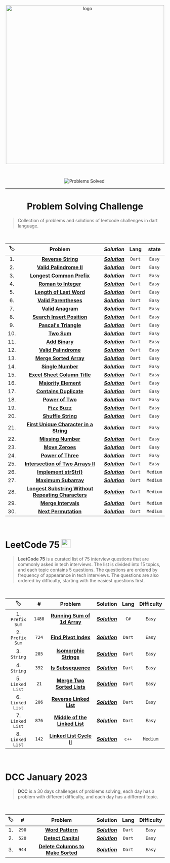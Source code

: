 <p align="center">
<a href="https://leetcode.com/MZzzNn/">
<img src="https://assets.leetcode.com/static_assets/public/webpack_bundles/images/logo-dark.e99485d9b.svg" width="500" alt="logo"></a>
</p>

[//]: # (<img src="https://badges.frapsoft.com/os/v2/open-source.svg?v=103" alt="Open Source Love">)

<br/>

<p align="center">
<img src="https://img.shields.io/badge/Problems%20Solved-30-sucess.svg" alt="Problems Solved">
<img src="https://img.shields.io/badge/Language-Dart-blue.svg" alt="">
</p>


---
<h1 align="center">Problem Solving Challenge</h1> 

> Collection of problems and solutions of leetcode challenges in dart language.

<br/>

| 🏷️ |                                                               Problem                                                               |                                               _**Solution**_                                               |  Lang  |  state   |
|:---:|:-----------------------------------------------------------------------------------------------------------------------------------:|:----------------------------------------------------------------------------------------------------------:|:------:|:--------:|
| 1.  |                                 [**Reverse String**](https://leetcode.com/problems/reverse-string/)                                 | [_**Solution**_](https://github.com/mazen-mo7amed/30-Day-Challenge/blob/main/lib/problems/problem_1.dart)  | `Dart` |  `Easy`  |
| 2.  |                            [**Valid Palindrome II**](https://leetcode.com/problems/valid-palindrome-ii/)                            | [_**Solution**_](https://github.com/mazen-mo7amed/30-Day-Challenge/blob/main/lib/problems/problem_2.dart)  | `Dart` |  `Easy`  |
| 3.  |                          [**Longest Common Prefix**](https://leetcode.com/problems/longest-common-prefix/)                          | [_**Solution**_](https://github.com/mazen-mo7amed/30-Day-Challenge/blob/main/lib/problems/problem_3.dart)  | `Dart` |  `Easy`  |
| 4.  |                               [**Roman to Integer**](https://leetcode.com/problems/roman-to-integer/)                               | [_**Solution**_](https://github.com/mazen-mo7amed/30-Day-Challenge/blob/main/lib/problems/problem_4.dart)  | `Dart` |  `Easy`  |
| 5.  |                            [**Length of Last Word**](https://leetcode.com/problems/length-of-last-word/)                            | [_**Solution**_](https://github.com/mazen-mo7amed/30-Day-Challenge/blob/main/lib/problems/problem_5.dart)  | `Dart` |  `Easy`  |                                                                                 |                                                                                         |        |
| 6.  |                              [**Valid Parentheses**](https://leetcode.com/problems/valid-parentheses/)                              | [_**Solution**_](https://github.com/mazen-mo7amed/30-Day-Challenge/blob/main/lib/problems/problem_6.dart)  | `Dart` |  `Easy`  |
| 7.  |                                  [**Valid Anagram**](https://leetcode.com/problems/valid-anagram/)                                  | [_**Solution**_](https://github.com/mazen-mo7amed/30-Day-Challenge/blob/main/lib/problems/problem_7.dart)  | `Dart` |  `Easy`  |
| 8.  |                         [**Search Insert Position**](https://leetcode.com/problems/search-insert-position/)                         | [_**Solution**_](https://github.com/mazen-mo7amed/30-Day-Challenge/blob/main/lib/problems/problem_8.dart)  | `Dart` |  `Easy`  |
| 9.  |                              [**Pascal's Triangle**](https://leetcode.com/problems/pascals-triangle/)                               | [_**Solution**_](https://github.com/mazen-mo7amed/30-Day-Challenge/blob/main/lib/problems/problem_9.dart)  | `Dart` |  `Easy`  |
| 10. |                                        [**Two Sum**](https://leetcode.com/problems/two-sum/)                                        | [_**Solution**_](https://github.com/mazen-mo7amed/30-Day-Challenge/blob/main/lib/problems/problem_10.dart) | `Dart` |  `Easy`  |
| 11. |                                     [**Add Binary**](https://leetcode.com/problems/add-binary/)                                     | [_**Solution**_](https://github.com/mazen-mo7amed/30-Day-Challenge/blob/main/lib/problems/problem_11.dart) | `Dart` |  `Easy`  |
| 12. |                               [**Valid Palindrome**](https://leetcode.com/problems/valid-palindrome/)                               | [_**Solution**_](https://github.com/mazen-mo7amed/30-Day-Challenge/blob/main/lib/problems/problem_12.dart) | `Dart` |  `Easy`  |
| 13. |                             [**Merge Sorted Array**](https://leetcode.com/problems/merge-sorted-array/)                             | [_**Solution**_](https://github.com/mazen-mo7amed/30-Day-Challenge/blob/main/lib/problems/problem_13.dart) | `Dart` |  `Easy`  |
| 14. |                                  [**Single Number**](https://leetcode.com/problems/single-number/)                                  | [_**Solution**_](https://github.com/mazen-mo7amed/30-Day-Challenge/blob/main/lib/problems/problem_14.dart) | `Dart` |  `Easy`  |
| 15. |                       [**Excel Sheet Column Title**](https://leetcode.com/problems/excel-sheet-column-title/)                       | [_**Solution**_](https://github.com/mazen-mo7amed/30-Day-Challenge/blob/main/lib/problems/problem_15.dart) | `Dart` |  `Easy`  |
| 16. |                               [**Majority Element**](https://leetcode.com/problems/majority-element/)                               | [_**Solution**_](https://github.com/mazen-mo7amed/30-Day-Challenge/blob/main/lib/problems/problem_16.dart) | `Dart` |  `Easy`  |
| 17. |                             [**Contains Duplicate**](https://leetcode.com/problems/contains-duplicate/)                             | [_**Solution**_](https://github.com/mazen-mo7amed/30-Day-Challenge/blob/main/lib/problems/problem_17.dart) | `Dart` |  `Easy`  |
| 18. |                                   [**Power of Two**](https://leetcode.com/problems/power-of-two/)                                   | [_**Solution**_](https://github.com/mazen-mo7amed/30-Day-Challenge/blob/main/lib/problems/problem_18.dart) | `Dart` |  `Easy`  |
| 19. |                                      [**Fizz Buzz**](https://leetcode.com/problems/fizz-buzz/)                                      | [_**Solution**_](https://github.com/mazen-mo7amed/30-Day-Challenge/blob/main/lib/problems/problem_19.dart) | `Dart` |  `Easy`  |
| 20. |                                 [**Shuffle String**](https://leetcode.com/problems/shuffle-string/)                                 | [_**Solution**_](https://github.com/mazen-mo7amed/30-Day-Challenge/blob/main/lib/problems/problem_20.dart) | `Dart` |  `Easy`  |
| 21. |             [**First Unique Character in a String**](https://leetcode.com/problems/first-unique-character-in-a-string/)             | [_**Solution**_](https://github.com/mazen-mo7amed/30-Day-Challenge/blob/main/lib/problems/problem_21.dart) | `Dart` |  `Easy`  |
| 22. |                                 [**Missing Number**](https://leetcode.com/problems/missing-number/)                                 | [_**Solution**_](https://github.com/mazen-mo7amed/30-Day-Challenge/blob/main/lib/problems/problem_22.dart) | `Dart` |  `Easy`  |
| 23. |                                    [**Move Zeroes**](https://leetcode.com/problems/move-zeroes/)                                    | [_**Solution**_](https://github.com/mazen-mo7amed/30-Day-Challenge/blob/main/lib/problems/problem_23.dart) | `Dart` |  `Easy`  |
| 24. |                                 [**Power of Three**](https://leetcode.com/problems/power-of-three/)                                 | [_**Solution**_](https://github.com/mazen-mo7amed/30-Day-Challenge/blob/main/lib/problems/problem_24.dart) | `Dart` |  `Easy`  |
| 25. |                  [**Intersection of Two Arrays II**](https://leetcode.com/problems/intersection-of-two-arrays-ii/)                  | [_**Solution**_](https://github.com/mazen-mo7amed/30-Day-Challenge/blob/main/lib/problems/problem_25.dart) | `Dart` |  `Easy`  |
| 26. |                              [**Implement strStr()**](https://leetcode.com/problems/implement-strstr/)                              | [_**Solution**_](https://github.com/mazen-mo7amed/30-Day-Challenge/blob/main/lib/problems/problem_26.dart) | `Dart` | `Medium` |
| 27. |                               [**Maximum Subarray**](https://leetcode.com/problems/maximum-subarray/)                               | [_**Solution**_](https://github.com/mazen-mo7amed/30-Day-Challenge/blob/main/lib/problems/problem_27.dart) | `Dart` | `Medium` |
| 28. | [**Longest Substring Without Repeating Characters**](https://leetcode.com/problems/longest-substring-without-repeating-characters/) | [_**Solution**_](https://github.com/mazen-mo7amed/30-Day-Challenge/blob/main/lib/problems/problem_28.dart) | `Dart` | `Medium` |
| 29. |                                [**Merge Intervals**](https://leetcode.com/problems/merge-intervals/)                                | [_**Solution**_](https://github.com/mazen-mo7amed/30-Day-Challenge/blob/main/lib/problems/problem_29.dart) | `Dart` | `Medium` |
| 30. |                               [**Next Permutation**](https://leetcode.com/problems/next-permutation/)                               | [_**Solution**_](https://github.com/mazen-mo7amed/30-Day-Challenge/blob/main/lib/problems/problem_30.dart) | `Dart` | `Medium` |

<br/>
<h1>LeetCode 75    <img src="https://assets.leetcode.com/study_plan/leetcode-75/cover.png" alt="study plan" height="28px" width="28px"></h1>

> **LeetCode 75** is a curated list of 75 interview questions that are commonly asked in tech interviews. The list is divided into 15 topics, and each topic contains 5 questions. The questions are ordered by frequency of appearance in tech interviews. The questions are also ordered by difficulty, starting with the easiest questions first.

<br/>

|       🏷️        |   #    |                                                         Problem                                                         |                                                 Solution                                                  |  Lang  | Difficulty |
|:----------------:|:------:|:-----------------------------------------------------------------------------------------------------------------------:|:---------------------------------------------------------------------------------------------------------:|:------:|:----------:|
| 1. `Prefix Sum`  | `1480` |   [**Running Sum of 1d Array**](https://leetcode.com/problems/running-sum-of-1d-array/?envType=study-plan&id=level-1)   | [_**Solution**_](https://github.com/mazen-mo7amed/30-Day-Challenge/blob/main/lib/leet_code_75/Day_1.dart) |  `C#`  |   `Easy`   |
| 2. `Prefix Sum`  | `724`  |          [**Find Pivot Index**](https://leetcode.com/problems/find-pivot-index/?envType=study-plan&id=level-1)          | [_**Solution**_](https://github.com/mazen-mo7amed/30-Day-Challenge/blob/main/lib/leet_code_75/Day_1.dart) | `Dart` |   `Easy`   |
|   3. `String`    | `205`  |        [**Isomorphic Strings**](https://leetcode.com/problems/isomorphic-strings/?envType=study-plan&id=level-1)        | [_**Solution**_](https://github.com/mazen-mo7amed/30-Day-Challenge/blob/main/lib/leet_code_75/Day_2.dart) | `Dart` |   `Easy`   |
|   4. `String`    | `392`  |            [**Is Subsequence**](https://leetcode.com/problems/is-subsequence/?envType=study-plan&id=level-1)            | [_**Solution**_](https://github.com/mazen-mo7amed/30-Day-Challenge/blob/main/lib/leet_code_75/Day_2.dart) | `Dart` |   `Easy`   |
| 5. `Linked List` |  `21`  |    [**Merge Two Sorted Lists**](https://leetcode.com/problems/merge-two-sorted-lists/?envType=study-plan&id=level-1)    | [_**Solution**_](https://github.com/mazen-mo7amed/30-Day-Challenge/blob/main/lib/leet_code_75/Day_3.dart) | `Dart` |   `Easy`   |
| 6. `Linked List` | `206`  |       [**Reverse Linked List**](https://leetcode.com/problems/reverse-linked-list/?envType=study-plan&id=level-1)       | [_**Solution**_](https://github.com/mazen-mo7amed/30-Day-Challenge/blob/main/lib/leet_code_75/Day_3.dart) | `Dart` |   `Easy`   |
| 7. `Linked List` | `876`  | [**Middle of the Linked List**](https://leetcode.com/problems/middle-of-the-linked-list/?envType=study-plan&id=level-1) | [_**Solution**_](https://github.com/mazen-mo7amed/30-Day-Challenge/blob/main/lib/leet_code_75/Day_4.dart) | `Dart` |   `Easy`   |
| 8. `Linked List` | `142`  |   [**Linked List Cycle II**](https://leetcode.com/problems/middle-of-the-linked-list/?envType=study-plan&id=level-1)    | [_**Solution**_](https://github.com/mazen-mo7amed/30-Day-Challenge/blob/main/lib/leet_code_75/Day_4.dart) | `c++`  |  `Medium`  |


<br/>

<h1>DCC January 2023</h1>

> **DCC** is a 30 days challenges of problems solving, each day has a problem with different difficulty, and each day has a different topic.

<br/>

| 🏷️ |   #   |                                              Problem                                              |                                                  Solution                                                   |  Lang  | Difficulty |
|:---:|:-----:|:-------------------------------------------------------------------------------------------------:|:-----------------------------------------------------------------------------------------------------------:|:------:|:----------:|
| 1.  | `290` |                  [**Word Pattern**](https://leetcode.com/problems/word-pattern/)                  | [_**Solution**_](https://github.com/MZzzNn/Problem-Solving-Challenge/blob/main/lib/dcc_jan_2023/day_1.dart) | `Dart` |   `Easy`   |
| 2.  | `520` |                [**Detect Capital**](https://leetcode.com/problems/detect-capital/)                | [_**Solution**_](https://github.com/MZzzNn/Problem-Solving-Challenge/blob/main/lib/dcc_jan_2023/day_2.dart) | `Dart` |   `Easy`   |
| 3.  | `944` | [**Delete Columns to Make Sorted**](https://leetcode.com/problems/delete-columns-to-make-sorted/) | [_**Solution**_](https://github.com/MZzzNn/Problem-Solving-Challenge/blob/main/lib/dcc_jan_2023/day_3.dart) | `Dart` |   `Easy`   |